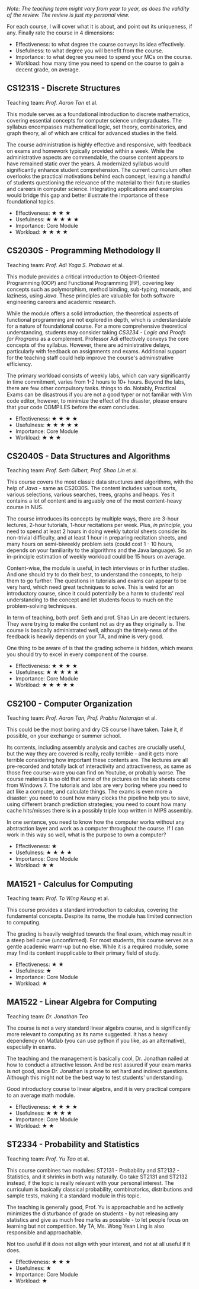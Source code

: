 *Note: The teaching team might vary from year to year, as does the validity of the review. The review is just my personal view.*

For each course, I will cover what it is about, and point out its uniqueness, if any. Finally rate the course
in 4 dimensions:

- Effectiveness: to what degree the course conveys its idea effectively.
- Usefulness: to what degree you will benefit from the course.
- Importance: to what degree you need to spend your MCs on the course.
- Workload: how many time you need to spend on the course to gain a decent grade, on average.

## CS1231S - Discrete Structures

Teaching team: *Prof. Aaron Tan* et al.

This module serves as a foundational introduction to discrete mathematics, covering essential concepts for computer science undergraduates. The syllabus encompasses mathematical logic, set theory, combinatorics, and graph theory, all of which are critical for advanced studies in the field.

The course administration is highly effective and responsive, with feedback on exams and homework typically provided within a week. While the administrative aspects are commendable, the course content appears to have remained static over the years. A modernized syllabus would significantly enhance student comprehension. The current curriculum often overlooks the practical motivations behind each concept, leaving a handful of students questioning the relevance of the material to their future studies and careers in computer science.
Integrating applications and examples would bridge this gap and better illustrate the importance of these foundational topics.

- Effectiveness: ★ ★ ★
- Usefulness: ★ ★ ★ ★ ★
- Importance: Core Module
- Workload: ★ ★ ★ ★

## CS2030S - Programming Methodology II

Teaching team: *Prof. Adi Yoga S. Prabawa* et al.

This module provides a critical introduction to Object-Oriented Programming (OOP) and Functional Programming (FP), covering key concepts such as polymorphism, method binding, sub-typing, monads, and laziness, using *Java*. These principles are valuable for both software engineering careers and academic research.

While the module offers a solid introduction, the theoretical aspects of functional programming are not explored in depth, which is understandable for a nature of foundational course.
For a more comprehensive theoretical understanding, students may consider taking *CS3234 - Logic and Proofs for Programs*
as a complement.
Professor Adi effectively conveys the core concepts of the syllabus. However, there are administrative delays, particularly with feedback on assignments and exams. Additional support for the teaching staff could help improve the course's administrative efficiency.

The primary workload consists of weekly labs, which can vary significantly in time commitment, varies from 1-2 hours to 10+ hours. Beyond the labs, there are few other compulsory tasks.
things to do.
Notably, Practical Exams can be disastrous if you are not a good typer or not familiar with Vim code editor, however, to minimize the effect of the disaster, please ensure that your code COMPILES before the exam concludes.

- Effectiveness: ★ ★ ★ ★
- Usefulness: ★ ★ ★ ★ ★
- Importance: Core Module
- Workload: ★ ★ ★

## CS2040S - Data Structures and Algorithms

Teaching team: *Prof. Seth Gilbert, Prof. Shao Lin* et al.

This course covers the most classic data structures and algorithms, with the help of *Java* - same as CS2030S.
The content includes various sorts, various selections, various searches, trees, graphs and heaps. Yes it contains a lot of content and is arguably one of the most content-heavy course in NUS.

The course introduces its concepts by multiple ways, there are 3-hour lectures, 2-hour tutorials, 1-hour recitations per week. Plus, *in principle*, you need to spend at least 2 hours in doing weekly tutorial sheets consider its non-trivial difficulty, and at least 1 hour in preparing recitation sheets, and many hours on semi-biweekly problem sets (could cost 1 - 10 hours, depends on your familiarity to the algorithms and the Java language). So an in-principle estimation of weekly workload could be 15 hours on average.

Content-wise, the module is useful, in tech interviews or in further studies. And one should try to do their best, to understand the concepts, to help them to go further. The questions in tutorials and exams can appear to be very hard, which need great techniques to solve. This is weird for an introductory course, since it could potentially be a harm to students' real understanding to the concept and let students focus to much on the problem-solving techniques.

In term of teaching, both prof. Seth and prof. Shao Lin are decent lecturers. They were trying to make the content not as dry as they originally is. The course is basically administrated well, although the timely-ness of the feedback is heavily depends on your TA, and mine is very good.

One thing to be aware of is that the grading scheme is hidden, which means you should try to excel in every component of the course.

- Effectiveness: ★ ★ ★ ★
- Usefulness: ★ ★ ★ ★ ★
- Importance: Core Module
- Workload: ★ ★ ★ ★ ★

## CS2100 - Computer Organization

Teaching team: *Prof. Aaron Tan, Prof. Prabhu Natarajan* et al.

This could be the most boring and dry CS course I have taken. Take it, if possible, on your exchange or summer school.

Its contents, including assembly analysis and caches are crucially useful, but the way they are covered is really, really terrible - and it gets more terrible considering how important these contents are.
The lectures are all pre-recorded and totally lack of interactivity and attractiveness, as same as those free course-ware you can find on Youtube, or probably worse.
The course materials is so old that some of the pictures on the lab sheets come from Windows 7.
The tutorials and labs are very boring where you need to act like a computer, and calculate things.
The exams is even more a disaster: you need to count how many clocks the pipeline help you to save, using different branch prediction strategies; you need to count how many cache hits/misses there is in a possibly triple loop written in MIPS assembly.

In one sentence, you need to know how the computer works without any abstraction layer and work as a computer throughout the course. If I can work in this way so well, what is the purpose to own a computer?

- Effectiveness: ★
- Usefulness: ★ ★ ★ ★
- Importance: Core Module
- Workload: ★ ★

## MA1521 - Calculus for Computing

Teaching team: *Prof. To Wing Keung* et al.

This course provides a standard introduction to calculus, covering the fundamental concepts. Despite its name, the module has limited connection to computing.

The grading is heavily weighted towards the final exam, which may result in a steep bell curve (unconfirmed). For most students, this course serves as a gentle academic warm-up but no else.
While it is a required module, some may find its content inapplicable to their primary field of study.

- Effectiveness: ★ ★
- Usefulness: ★
- Importance: Core Module
- Workload: ★

## MA1522 - Linear Algebra for Computing

Teaching team: *Dr. Jonathan Teo*

The course is not a very standard linear algebra course, and is significantly more relevant to computing as its name
suggested. It has a heavy dependency on Matlab (you can use python if you like, as an alternative), especially in exams.

The teaching and the management is basically cool, Dr. Jonathan nailed at how to conduct a attractive lesson.
And be rest assured if your exam marks is not good, since Dr. Jonathan is prone to set hard and indirect questions.
Although this might not be the best way to test students' understanding.

Good introductory course to linear algebra, and it is very practical compare to an average math module.

- Effectiveness: ★ ★ ★ ★
- Usefulness: ★ ★ ★ ★
- Importance: Core Module
- Workload: ★ ★

## ST2334 - Probability and Statistics

Teaching team: *Prof. Yu Tao* et al.

This course combines two modules: ST2131 - Probability and ST2132 - Statistics, and it shrinks in both way naturally.
Go take ST2131 and ST2132 instead, if the topic is really relevant with your personal interest.
The curriculum is basically classical probability, combinatorics, distributions and sample tests, making it a standard
module in this topic.

The teaching is generally good, Prof. Yu is approachable and he actively minimizes the disturbance of grade on students -
by not releasing any statistics and give as much free marks as possible - to let people focus on learning but not competition. My TA, Ms. Wong Yean Ling is also responsible and approachable.

Not too useful if it does not align with your interest, and not at all useful if it does.

- Effectiveness: ★ ★ ★
- Usefulness: ★
- Importance: Core Module
- Workload: ★

